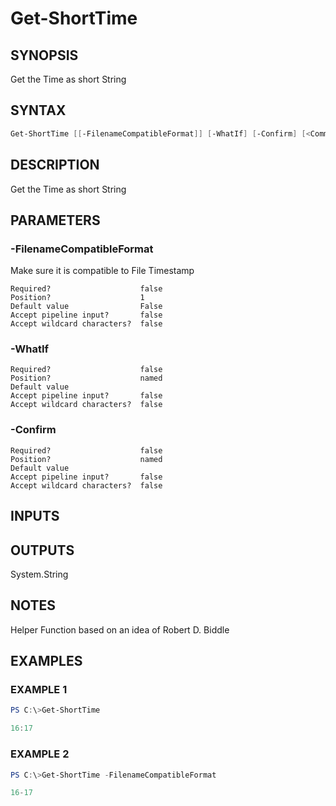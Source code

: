﻿# Get-ShortTime
## SYNOPSIS
Get the Time as short String

## SYNTAX
```powershell
Get-ShortTime [[-FilenameCompatibleFormat]] [-WhatIf] [-Confirm] [<CommonParameters>]
```

## DESCRIPTION
Get the Time as short String

## PARAMETERS
### -FilenameCompatibleFormat <SwitchParameter>
Make sure it is compatible to File Timestamp
```
Required?                    false
Position?                    1
Default value                False
Accept pipeline input?       false
Accept wildcard characters?  false
```
 
### -WhatIf <SwitchParameter>

```
Required?                    false
Position?                    named
Default value
Accept pipeline input?       false
Accept wildcard characters?  false
```
 
### -Confirm <SwitchParameter>

```
Required?                    false
Position?                    named
Default value
Accept pipeline input?       false
Accept wildcard characters?  false
```

## INPUTS


## OUTPUTS
System.String

## NOTES
Helper Function based on an idea of Robert D. Biddle

## EXAMPLES
### EXAMPLE 1
```powershell
PS C:\>Get-ShortTime

16:17
```

 
### EXAMPLE 2
```powershell
PS C:\>Get-ShortTime -FilenameCompatibleFormat

16-17
```



